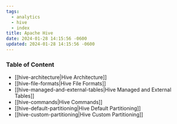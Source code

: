 ```yaml
---
tags:
  - analytics
  - hive
  - index
title: Apache Hive
date: 2024-01-28 14:15:56 -0600
updated: 2024-01-28 14:15:56 -0600
---
```


### Table of Content

* [[hive-architecture|Hive Architecture]]
* [[hive-file-formats|Hive File Formats]]
* [[hive-managed-and-external-tables|Hive Managed and External Tables]]
* [[hive-commands|Hive Commands]]
* [[hive-default-partitioning|Hive Default Partitioning]]
* [[hive-custom-partitioning|Hive Custom Partitioning]]

